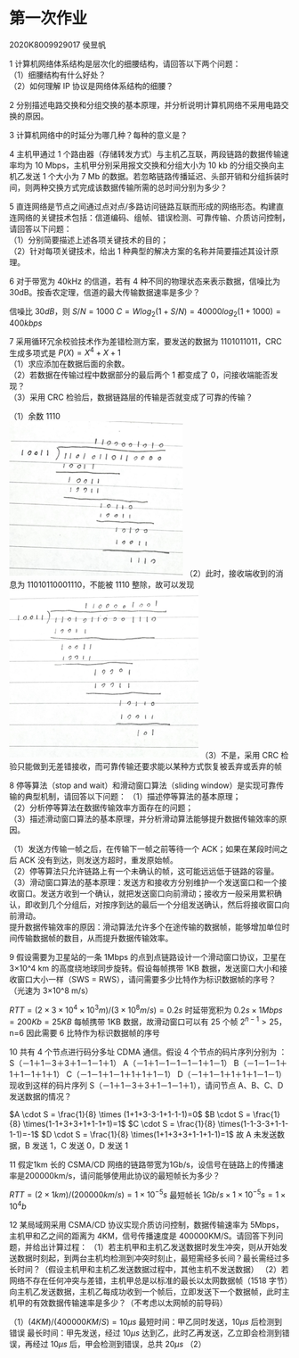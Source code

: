 # 第一次作业
2020K8009929017 侯昱帆

1
计算机网络体系结构是层次化的细腰结构，请回答以下两个问题：  
（1）细腰结构有什么好处？  
（2）如何理解 IP 协议是网络体系结构的细腰？

2
分别描述电路交换和分组交换的基本原理，并分析说明计算机网络不采用电路交换的原因。

3
计算机网络中的时延分为哪几种？每种的意义是？

4
主机甲通过 1 个路由器（存储转发方式）与主机乙互联，两段链路的数据传输速率均为 10 Mbps，主机甲分别采用报文交换和分组大小为 10 kb 的分组交换向主机乙发送 1 个大小为 7 Mb 的数据。若忽略链路传播延迟、头部开销和分组拆装时间，则两种交换方式完成该数据传输所需的总时间分别为多少？

5
直连网络是节点之间通过点对点/多路访问链路互联而形成的网络形态。构建直连网络的关键技术包括：信道编码、组帧、错误检测、可靠传输、介质访问控制，请回答以下问题：  
（1）分别简要描述上述各项关键技术的目的；  
（2）针对每项关键技术，给出 1 种典型的解决方案的名称并简要描述其设计原理。

6
对于带宽为 40kHz 的信道，若有 4 种不同的物理状态来表示数据，信噪比为 30dB。按香农定理，信道的最大传输数据速率是多少？  

信噪比 $30dB$，则 $S/N=1000$
$C=Wlog_2(1+S/N)=40000log_2(1+1000)=400kbps$

7
采用循环冗余校验技术作为差错检测方案，要发送的数据为 1101011011，CRC 生成多项式是 $P(X)=X^4+X+1$  
（1）求应添加在数据后面的余数。  
（2）若数据在传输过程中数据部分的最后两个 1 都变成了 0，问接收端能否发现？  
（3）采用 CRC 检验后，数据链路层的传输是否就变成了可靠的传输？  

（1）余数 1110  
![](assets/net-hm1-1.png)
（2）此时，接收端收到的消息为 11010110001110，不能被 1110 整除，故可以发现  
![](assets/net-hm1-2.png)
（3）不是，采用 CRC 检验只能做到无差错接收，而可靠传输还要求能以某种方式恢复被丢弃或丢弃的帧

8
停等算法（stop and wait）和滑动窗口算法（sliding window）是实现可靠传输的典型机制，请回答以下问题：
（1）描述停等算法的基本原理；  
（2）分析停等算法在数据传输效率方面存在的问题；  
（3）描述滑动窗口算法的基本原理，并分析滑动算法能够提升数据传输效率的原因。  

（1）发送方传输一帧之后，在传输下一帧之前等待一个 ACK；如果在某段时间之后 ACK 没有到达，则发送方超时，重发原始帧。  
（2）停等算法只允许链路上有一个未确认的帧，这可能远远低于链路的容量。  
（3）滑动窗口算法的基本原理：发送方和接收方分别维护一个发送窗口和一个接收窗口。发送方收到一个确认，就把发送窗口向前滑动；接收方一般采用累积确认，即收到几个分组后，对按序到达的最后一个分组发送确认，然后将接收窗口向前滑动。  
提升数据传输效率的原因：滑动算法允许多个在途传输的数据帧，能够增加单位时间传输数据帧的数目，从而提升数据传输效率。

9
假设需要为卫星站的一条 1Mbps 的点到点链路设计一个滑动窗口协议，卫星在 3×10^4 km 的高度绕地球同步旋转。假设每帧携带 1KB 数据，发送窗口大小和接收窗口大小一样（SWS = RWS），请问需要多少比特作为标识数据帧的序号？（光速为 3×10^8 m/s）

$RTT=(2 \times 3 \times 10^4 \times 10^3 m) / (3 \times 10^8 m/s)=0.2s$
时延带宽积为 $0.2s \times 1Mbps = 200Kb = 25KB$
每帧携带 1KB 数据，故滑动窗口可以有 25 个帧
$2^{n-1} \gt 25$，n=6 
因此需要 6 比特作为标识数据帧的序号

10
共有 4 个节点进行码分多址 CDMA 通信。假设 4 个节点的码片序列分别为 ：
S（－1＋1－3＋3＋1－1－1＋1）
A（－1＋1－1－1－1－1＋1－1）
B（－1－1－1＋1＋1－1＋1＋1）
C（－1－1＋1－1＋1＋1＋1－1）
D（－1＋1－1＋1＋1＋1－1－1）
现收到这样的码片序列 S（－1＋1－3＋3＋1－1－1＋1），请问节点 A、B、C、D 发送数据的情况？

$A \cdot S = \frac{1}{8} \times (1+1+3-3-1+1-1-1)=0$
$B \cdot S = \frac{1}{8} \times(1-1+3+3+1+1-1+1)=1$
$C \cdot S = \frac{1}{8} \times(1-1-3-3+1-1-1-1)=-1$
$D \cdot S = \frac{1}{8} \times(1+1+3+3+1-1+1-1)=1$
故 A 未发送数据，B 发送 1，C 发送 0，D 发送 1

11
假定1km 长的 CSMA/CD 网络的链路带宽为1Gb/s，设信号在链路上的传播速率是200000km/s，请问能够使用此协议的最短帧长为多少？

$RTT=(2 \times 1km)/(200000 km/s)=1 \times 10^{-5}s$
最短帧长 $1Gb/s \times 1 \times 10^{-5}s = 1 \times 10^4 b$

12
某局域网采用 CSMA/CD 协议实现介质访问控制，数据传输速率为 5Mbps，主机甲和乙之间的距离为 4KM，信号传播速度是 400000KM/S。请回答下列问题，并给出计算过程：
（1）若主机甲和主机乙发送数据时发生冲突，则从开始发送数据时刻起，到两台主机均检测到冲突时刻止，最短需经多长间？最长需经过多长时间？（假设主机甲和主机乙发送数据过程中，其他主机不发送数据）
（2）若网络不存在任何冲突与差错，主机甲总是以标准的最长以太网数据帧（1518 字节）向主机乙发送数据，主机乙每成功收到一个帧后，立即发送下一个数据帧，此时主机甲的有效数据传输速率是多少？（不考虑以太网帧的前导码）

（1）$(4KM) / (400000KM/S) = 10\mu s$
最短时间：甲乙同时发送，$10\mu s$ 后检测到错误
最长时间：甲先发送，经过 $10\mu s$ 达到乙，此时乙再发送，乙立即会检测到错误，再经过
$10 \mu s$ 后，甲会检测到错误，总共 $20 \mu s$
（2）